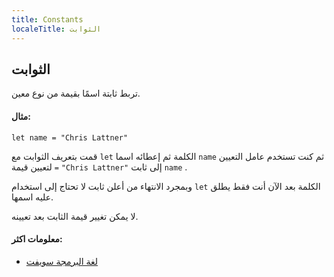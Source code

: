 ```yaml
---
title: Constants
localeTitle: الثوابت
---
```

## الثوابت

تربط ثابتة اسمًا بقيمة من نوع معين.

#### مثال:

 `let name = "Chris Lattner" 
` 

قمت بتعريف الثوابت مع `let` الكلمة ثم إعطائه اسما `name` ثم كنت تستخدم عامل التعيين `=` لتعيين قيمة `"Chris Lattner"` إلى ثابت `name` .

وبمجرد الانتهاء من أعلن ثابت لا تحتاج إلى استخدام `let` الكلمة بعد الآن أنت فقط يطلق عليه اسمها.

لا يمكن تغيير قيمة الثابت بعد تعيينه.

#### معلومات اكثر:

*   [لغة البرمجة سويفت](https://docs.swift.org/swift-book/LanguageGuide/TheBasics.html#ID310)